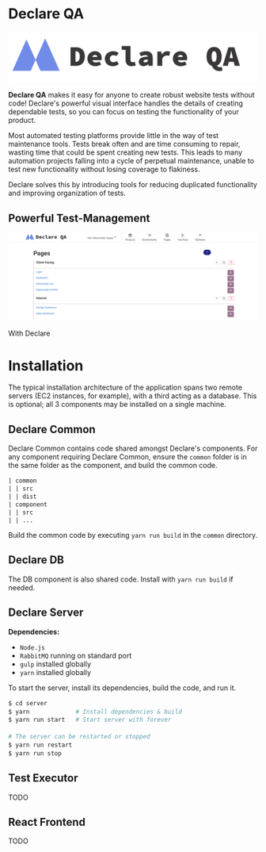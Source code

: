 # Declare QA

![Declare QA Logo](https://raw.githubusercontent.com/jaredloomis/declare/master/assets/dist/declare_logo_banner.png)

**Declare QA** makes it easy for anyone to create robust website tests without code!
Declare's powerful visual interface handles the details of creating dependable tests, so
you can focus on testing the functionality of your product.

Most automated testing platforms provide little in the way of test maintenance tools. Tests
break often and are time consuming to repair, wasting time that could be spent creating new
tests. This leads to many automation projects falling into a cycle of perpetual maintenance,
unable to test new functionality without losing coverage to flakiness.

Declare solves this by introducing tools for reducing duplicated functionality and improving
organization of tests.

## Powerful Test-Management

![Declare Screenshot Page List](https://raw.githubusercontent.com/jaredloomis/declare/master/assets/dist/screenshot_page_list.png)

With Declare

# Installation

The typical installation architecture of the application spans two remote servers
(EC2 instances, for example), with a third acting as a database. This is optional; all 3
components may be installed on a single machine.

## Declare Common

Declare Common contains code shared amongst Declare's components. For any component requiring
Declare Common, ensure the `common` folder is in the same folder as the component, and build the
common code.

```
| common
| | src
| | dist
| component
| | src
| | ...
```

Build the common code by executing `yarn run build` in the `common` directory.

## Declare DB

The DB component is also shared code. Install with `yarn run build` if needed.

## Declare Server

**Dependencies:**

- `Node.js`
- `RabbitMQ` running on standard port
- `gulp` installed globally
- `yarn` installed globally

To start the server, install its dependencies, build the code, and run it.

```bash
$ cd server
$ yarn             # Install dependencies & build
$ yarn run start   # Start server with forever

# The server can be restarted or stopped
$ yarn run restart
$ yarn run stop
```

## Test Executor

TODO

## React Frontend

TODO
